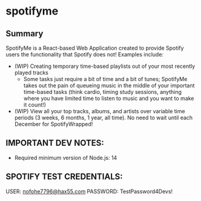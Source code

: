 # spotifyme

## Summary

SpotifyMe is a React-based Web Application created to provide Spotify users the functionality that Spotify does not! Examples include:  

  - (WIP) Creating temporary time-based playlists out of your most recently played tracks
    - Some tasks just require a bit of time and a bit of tunes; SpotifyMe takes out the pain of queueing music in the middle of your important time-based tasks (think cardio, timing study sessions, anything where you have limited time to listen to music and you want to make it count!)
  - (WIP) View all your top tracks, albums, and artists over variable time periods (3 weeks, 6 months, 1 year, all time). No need to wait until each December for SpotifyWrapped!

  ## IMPORTANT DEV NOTES:
  - Required minimum version of Node.js: 14

## SPOTIFY TEST CREDENTIALS:
  USER: nofohe7796@hax55.com
  PASSWORD: TestPassword4Devs!